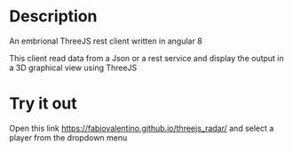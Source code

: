 # Description

An embrional ThreeJS rest client written in angular 8

This client read data from a Json or a rest service and display the output in a 3D graphical view using ThreeJS

# Try it out 

Open this link https://fabiovalentino.github.io/threejs_radar/
and select a player from the dropdown menu
